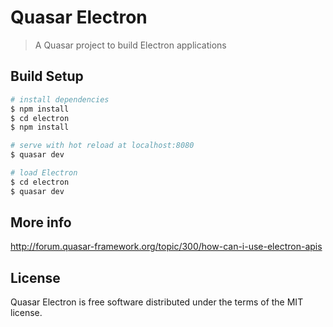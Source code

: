 # Quasar Electron

> A Quasar project to build Electron applications

## Build Setup

``` bash
# install dependencies
$ npm install
$ cd electron
$ npm install

# serve with hot reload at localhost:8080
$ quasar dev

# load Electron
$ cd electron
$ quasar dev
```

## More info

http://forum.quasar-framework.org/topic/300/how-can-i-use-electron-apis

## License

Quasar Electron is free software distributed under the terms of the MIT license.
